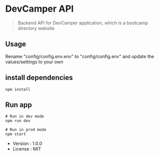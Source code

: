 # DevCamper API

> Backend API for DevCamper application, which is a bootcamp directory website

## Usage

Rename "config/config.env.env" to "config/config.env" and update the values/settings to your own

## install dependencies
```
npm install
```

## Run app
```
# Run in dev mode
npm run dev

# Run in prod mode
npm start
```

- Version : 1.0.0
- License : MIT

